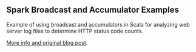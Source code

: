 Spark Broadcast and Accumulator Examples
----------------------------------------

Example of using broadcast and accumulators in Scala for analyzing web server log files to determine HTTP status code counts.

[More info and original blog post](https://www.supergloo.com/fieldnotes/spark-broadcast-accumulator-examples-scala "Spark Broadcast and Accumulator Examples").
